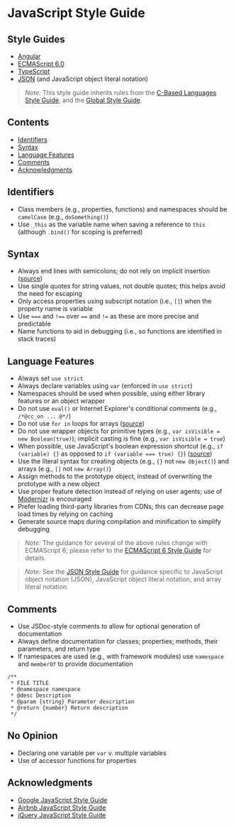 # JavaScript Style Guide

## Style Guides
- [Angular](./Angular.md)
- [ECMAScript 6.0](./ECMAScript%206.md)
- [TypeScript](./TypeScript.md)
- [JSON](./JSON.md) (and JavaScript object literal notation)

> *Note:* This style guide inherits rules from the [C-Based Languages Style Guide](../README.md), and the [Global Style Guide](../../README.md).

## Contents
- [Identifiers](#identifiers)
- [Syntax](#syntax)
- [Language Features](#language-features)
- [Comments](#comments)
- [Acknowledgments](#acknowledgments)

## Identifiers
- Class members (e.g., properties, functions) and namespaces should be `camelCase` (e.g., `doSomething()`)
- Use `_this` as the variable name when saving a reference to `this` (although `.bind()` for scoping is preferred)

## Syntax
- Always end lines with semicolons; do not rely on implicit insertion ([source](http://google-styleguide.googlecode.com/svn/trunk/javascriptguide.xml?showone=Semicolons#Semicolons))
- Use single quotes for string values, not double quotes; this helps avoid the need for escaping
- Only access properties using subscript notation (i.e., `[]`) when the property name is variable
- Use `===` and `!==` over `==` and `!=` as these are more precise and predictable
- Name functions to aid in debugging (i.e., so functions are identified in stack traces)

## Language Features
- Always set `use strict`
- Always declare variables using `var` (enforced in `use strict`)
- Namespaces should be used when possible, using either library features or an object wrapper
- Do not use `eval()` or Internet Explorer's conditional comments (e.g., `/*@cc_on ... @*/`)
- Do not use `for in` loops for arrays ([source](http://google-styleguide.googlecode.com/svn/trunk/javascriptguide.xml?showone=for-in_loop#for-in_loop))
- Do not use wrapper objects for primitive types (e.g., `var isVisible = new Boolean(true)`); implicit casting is fine (e.g., `var isVisible = true`)
- When possible, use JavaScript's boolean expression shortcut (e.g., `if (variable) {}` as opposed to `if (variable === true) {}`) ([source](http://google-styleguide.googlecode.com/svn/trunk/javascriptguide.xml?showone=Tips_and_Tricks#Tips_and_Tricks))
- Use the literal syntax for creating objects (e.g., `{}` not `new Object()`) and arrays (e.g., `[]` not `new Array()`)
- Assign methods to the prototype object, instead of overwriting the prototype with a new object
- Use proper feature detection instead of relying on user agents; use of [Modernizr](http://modernizr.com/) is encouraged
- Prefer loading third-party libraries from CDNs; this can decrease page load times by relying on caching
- Generate source maps during compilation and minification to simplify debugging

> *Note:* The guidance for several of the above rules change with ECMAScript 6; please refer to the [ECMAScript 6 Style Guide](./ECMAScript%206.md) for details.

<!--
- Use function expressions (e.g., `var callback = function() {}` over function declarations (e.g., `function callback() {}`)
  - The exception is constructors, which  use function declarations with the object name
  Consider: JSCS for code style consistency? https://github.com/johnpapa/angular-styleguide#use-an-options-file-1
-->

> *Note:* See the [JSON Style Guide](./JSON.md) for guidance specific to JavaScript object notation (JSON), JavaScript object literal notation, and array literal notation.

## Comments
- Use JSDoc-style comments to allow for optional generation of documentation
- Always define documentation for classes; properties; methods, their parameters, and return type
- If namespaces are used (e.g., with framework modules) use `namespace` and `memberOf` to provide documentation

```
/**
 * FILE TITLE
 * @namespace namespace
 * @desc Description
 * @param {string} Parameter description
 * @return {number} Return description
 */
```

## No Opinion
- Declaring one variable per `var` v. multiple variables
- Use of accessor functions for properties

## Acknowledgments
- [Google JavaScript Style Guide](http://google-styleguide.googlecode.com/svn/trunk/javascriptguide.xml)
- [Airbnb JavaScript Style Guide](https://github.com/airbnb/javascript)
- [jQuery JavaScript Style Guide](http://contribute.jquery.org/style-guide/js/)

<!--
- [Mozilla Coding Style](https://developer.mozilla.org/en-US/docs/Mozilla/Developer_guide/Coding_Style)
- [WordPress JavaScript Coding Standards](https://make.wordpress.org/core/handbook/coding-standards/javascript/)
- [Code Conventions for the JavaScript Programming Language](http://javascript.crockford.com/code.html) by Douglas Crockford
- [Idiomatic JavaScript](https://github.com/rwaldron/idiomatic.js/#whitespace)
-->

